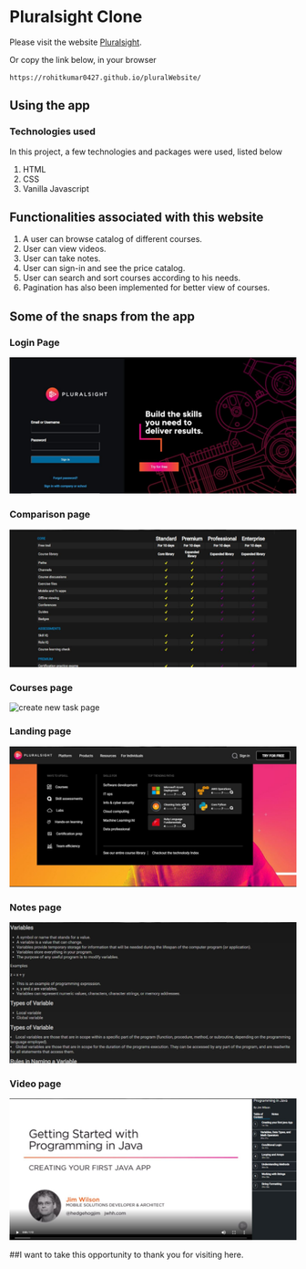 # Pluralsight Clone

Please visit the website [Pluralsight](https://rohitkumar0427.github.io/pluralWebsite/).

Or copy the link below, in your browser

```
https://rohitkumar0427.github.io/pluralWebsite/
```

## Using the app

### Technologies used

In this project, a few technologies and packages were used, listed below

1. HTML
2. CSS
3. Vanilla Javascript

## Functionalities associated with this website

1. A user can browse catalog of different courses.
2. User can view videos.
3. User can take notes.
4. User can sign-in and see the price catalog.
5. User can search and sort courses according to his needs.
6. Pagination has also been implemented for better view of courses.

## Some of the snaps from the app

### Login Page

![Login page](https://github.com/rohitkumar0427/pluralWebsite/blob/master/projectImages/login.JPG)

### Comparison page

![Comparison page](https://github.com/rohitkumar0427/pluralWebsite/blob/master/projectImages/comparison.JPG)

### Courses page

![create new task page](https://github.com/rohitkumar0427/pluralWebsite/blob/master/projectImages/create.JPG)

### Landing page

![Landing page](https://github.com/rohitkumar0427/pluralWebsite/blob/master/projectImages/landingPage.JPG)

### Notes page

![Notes page](https://github.com/rohitkumar0427/pluralWebsite/blob/master/projectImages/notes.JPG)

### Video page

![Video page](https://github.com/rohitkumar0427/pluralWebsite/blob/master/projectImages/video.JPG)

##I want to take this opportunity to thank you for visiting here.
